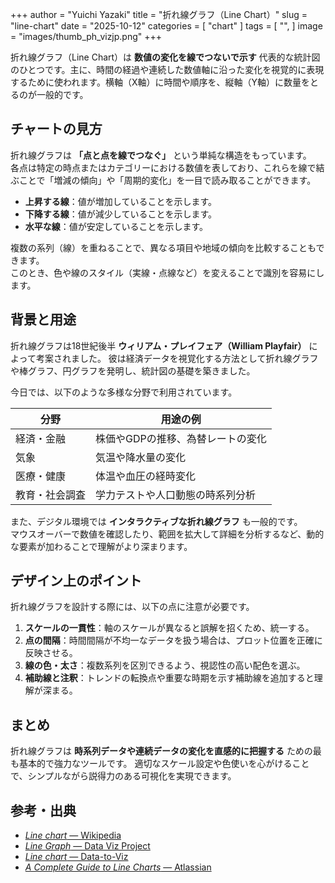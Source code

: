 +++
author = "Yuichi Yazaki"
title = "折れ線グラフ（Line Chart）"
slug = "line-chart"
date = "2025-10-12"
categories = [
    "chart"
]
tags = [
    "",
]
image = "images/thumb_ph_vizjp.png"
+++

折れ線グラフ（Line Chart）は **数値の変化を線でつないで示す** 代表的な統計図のひとつです。主に、時間の経過や連続した数値軸に沿った変化を視覚的に表現するために使われます。横軸（X軸）に時間や順序を、縦軸（Y軸）に数量をとるのが一般的です。



<!--more-->



## チャートの見方

折れ線グラフは **「点と点を線でつなぐ」** という単純な構造をもっています。  
各点は特定の時点またはカテゴリーにおける数値を表しており、これらを線で結ぶことで「増減の傾向」や「周期的変化」を一目で読み取ることができます。

- **上昇する線**：値が増加していることを示します。  
- **下降する線**：値が減少していることを示します。  
- **水平な線**：値が安定していることを示します。

複数の系列（線）を重ねることで、異なる項目や地域の傾向を比較することもできます。  
このとき、色や線のスタイル（実線・点線など）を変えることで識別を容易にします。


## 背景と用途

折れ線グラフは18世紀後半 **ウィリアム・プレイフェア（William Playfair）** によって考案されました。
彼は経済データを視覚化する方法として折れ線グラフや棒グラフ、円グラフを発明し、統計図の基礎を築きました。

今日では、以下のような多様な分野で利用されています。

| 分野 | 用途の例 |
|------|-----------|
| 経済・金融 | 株価やGDPの推移、為替レートの変化 |
| 気象 | 気温や降水量の変化 |
| 医療・健康 | 体温や血圧の経時変化 |
| 教育・社会調査 | 学力テストや人口動態の時系列分析 |

また、デジタル環境では **インタラクティブな折れ線グラフ** も一般的です。  
マウスオーバーで数値を確認したり、範囲を拡大して詳細を分析するなど、動的な要素が加わることで理解がより深まります。



## デザイン上のポイント

折れ線グラフを設計する際には、以下の点に注意が必要です。

1. **スケールの一貫性**：軸のスケールが異なると誤解を招くため、統一する。  
2. **点の間隔**：時間間隔が不均一なデータを扱う場合は、プロット位置を正確に反映させる。  
3. **線の色・太さ**：複数系列を区別できるよう、視認性の高い配色を選ぶ。  
4. **補助線と注釈**：トレンドの転換点や重要な時期を示す補助線を追加すると理解が深まる。  



## まとめ

折れ線グラフは **時系列データや連続データの変化を直感的に把握する** ための最も基本的で強力なツールです。
適切なスケール設定や色使いを心がけることで、シンプルながら説得力のある可視化を実現できます。



## 参考・出典

- [*Line chart* — Wikipedia](https://en.wikipedia.org/wiki/Line_chart)
- [*Line Graph* — Data Viz Project](https://datavizproject.com/data-type/line-chart/)
- [*Line chart* — Data-to-Viz](https://www.data-to-viz.com/graph/line.html)
- [*A Complete Guide to Line Charts* — Atlassian](https://www.atlassian.com/data/charts/line-chart-complete-guide)